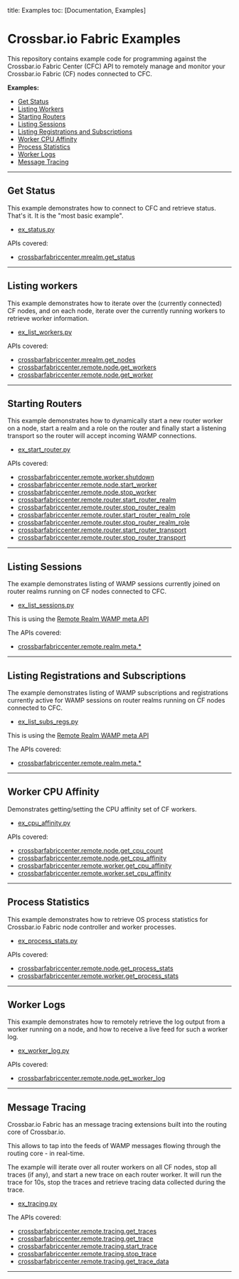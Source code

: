 title: Examples
toc: [Documentation, Examples]

# Crossbar.io Fabric Examples

This repository contains example code for programming against the Crossbar.io Fabric Center (CFC) API to remotely manage and monitor your Crossbar.io Fabric (CF) nodes connected to CFC.

**Examples:**

* [Get Status](#get-status)
* [Listing Workers](#listing-workers)
* [Starting Routers](#starting-routers)
* [Listing Sessions](#listing-sessions)
* [Listing Registrations and Subscriptions](#listing-registrations-and-subscriptions)
* [Worker CPU Affinity](#worker-cpu-affinity)
* [Process Statistics](#process-statistics)
* [Worker Logs](#worker-logs)
* [Message Tracing](#message-tracing)

---


## Get Status

This example demonstrates how  to connect to CFC and retrieve status. That's it. It is the "most basic example".

* [ex_status.py](../examples/ex_status.py)

APIs covered:

* [crossbarfabriccenter.mrealm.get_status](Management-API.md#crossbarfabriccentermrealmget_status)

---


## Listing workers

This example demonstrates how to iterate over the (currently connected) CF nodes, and on each node, iterate over the currently running workers to retrieve worker information.

* [ex_list_workers.py](../examples/ex_list_workers.py)

APIs covered:

* [crossbarfabriccenter.mrealm.get_nodes](Management-API.md#crossbarfabriccentermrealmget_nodes)
* [crossbarfabriccenter.remote.node.get_workers](Management-API.md#crossbarfabriccenterremotenodeget_workers)
* [crossbarfabriccenter.remote.node.get_worker](Management-API.md#crossbarfabriccenterremotenodeget_worker)

---


## Starting Routers

This example demonstrates how to dynamically start a new router worker on a node, start a realm and a role on the router and finally start a listening transport so the router will accept incoming WAMP connections.

* [ex_start_router.py](../examples/ex_start_router.py)

APIs covered:

* [crossbarfabriccenter.remote.worker.shutdown](Management-API.md#crossbarfabriccenterremoteworkershutdown)
* [crossbarfabriccenter.remote.node.start_worker](Management-API.md#crossbarfabriccenterremotenodestart_worker)
* [crossbarfabriccenter.remote.node.stop_worker](Management-API.md#crossbarfabriccenterremotenodestop_worker)
* [crossbarfabriccenter.remote.router.start_router_realm](Management-API.md#crossbarfabriccenterremoterouterstart_router_realm)
* [crossbarfabriccenter.remote.router.stop_router_realm](Management-API.md#crossbarfabriccenterremoterouterstop_router_realm)
* [crossbarfabriccenter.remote.router.start_router_realm_role](Management-API.md#crossbarfabriccenterremoterouterstart_router_realm_role)
* [crossbarfabriccenter.remote.router.stop_router_realm_role](Management-API.md#crossbarfabriccenterremoterouterstop_router_realm_role)
* [crossbarfabriccenter.remote.router.start_router_transport](Management-API.md#crossbarfabriccenterremoterouterstart_router_transport)
* [crossbarfabriccenter.remote.router.stop_router_transport](Management-API.md#crossbarfabriccenterremoterouterstop_router_transport)

---


## Listing Sessions

The example demonstrates listing of WAMP sessions currently joined on router realms running on CF nodes connected to CFC.

* [ex_list_sessions.py](../examples/ex_list_sessions.py)

This is using the [Remote Realm WAMP meta API](Management-API.md#remote-realm-wamp-meta-api)

The APIs covered:

* [crossbarfabriccenter.remote.realm.meta.*](Management-API.md#crossbarfabriccenterremoterealmmeta)

---


## Listing Registrations and Subscriptions

The example demonstrates listing of WAMP subscriptions and registrations currently active for WAMP sessions on router realms running on CF nodes connected to CFC.

* [ex_list_subs_regs.py](../examples/ex_list_subs_regs.py)

This is using the [Remote Realm WAMP meta API](Management-API.md#remote-realm-wamp-meta-api)

The APIs covered:

* [crossbarfabriccenter.remote.realm.meta.*](Management-API.md#crossbarfabriccenterremoterealmmeta)

---


## Worker CPU Affinity

Demonstrates getting/setting the CPU affinity set of CF workers.

* [ex_cpu_affinity.py](../examples/ex_cpu_affinity.py)

APIs covered:

* [crossbarfabriccenter.remote.node.get_cpu_count](Management-API.md#crossbarfabriccenterremotenodeget_cpu_count)
* [crossbarfabriccenter.remote.node.get_cpu_affinity](Management-API.md#crossbarfabriccenterremotenodeget_cpu_affinity)
* [crossbarfabriccenter.remote.worker.get_cpu_affinity](Management-API.md#crossbarfabriccenterremoteworkerget_cpu_affinity)
* [crossbarfabriccenter.remote.worker.set_cpu_affinity](Management-API.md#crossbarfabriccenterremoteworkerset_cpu_affinity)

---


## Process Statistics

This example demonstrates how to retrieve OS process statistics for Crossbar.io Fabric node controller and worker processes.

* [ex_process_stats.py](../examples/ex_process_stats.py)

APIs covered:

* [crossbarfabriccenter.remote.node.get_process_stats](Management-API.md#crossbarfabriccenterremotenodeget_process_stats)
* [crossbarfabriccenter.remote.worker.get_process_stats](Management-API.md#crossbarfabriccenterremoteworkerget_process_stats)

---


## Worker Logs

This example demonstrates how to remotely retrieve the log output from a worker running on a node, and how to receive a live feed for such a worker log.

* [ex_worker_log.py](../examples/ex_worker_log.py)

APIs covered:

* [crossbarfabriccenter.remote.node.get_worker_log](Management-API.md#crossbarfabriccenterremotenodeget_worker_log)

---


## Message Tracing

Crossbar.io Fabric has an message tracing extensions built into the routing core of Crossbar.io.

This allows to tap into the feeds of WAMP messages flowing through the routing core - in real-time.

The example will iterate over all router workers on all CF nodes, stop all traces (if any), and start a new trace on each router worker. It will run the trace for 10s, stop the traces and retrieve tracing data collected during the trace.

* [ex_tracing.py](../examples/ex_tracing.py)

The APIs covered:

* [crossbarfabriccenter.remote.tracing.get_traces](Management-API.md#crossbarfabriccenterremotetracingget_traces)
* [crossbarfabriccenter.remote.tracing.get_trace](Management-API.md#crossbarfabriccenterremotetracingget_trace)
* [crossbarfabriccenter.remote.tracing.start_trace](Management-API.md#crossbarfabriccenterremotetracingstart_trace)
* [crossbarfabriccenter.remote.tracing.stop_trace](Management-API.md#crossbarfabriccenterremotetracingstop_trace)
* [crossbarfabriccenter.remote.tracing.get_trace_data](Management-API.md#crossbarfabriccenterremotetracingget_trace_data)

---
